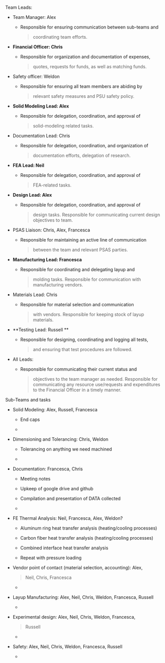 Team Leads:

-   Team Manager: Alex

    -   Responsible for ensuring communication between sub-teams and
        > coordinating team efforts.

-   **Financial Officer: Chris**

    -   Responsible for organization and documentation of expenses,
        > quotes, requests for funds, as well as matching funds.

-   Safety officer: Weldon

    -   Responsible for ensuring all team members are abiding by
        > relevant safety measures and PSU safety policy.

-   **Solid Modeling Lead: Alex**

    -   Responsible for delegation, coordination, and approval of
        > solid-modeling related tasks.

-   Documentation Lead: Chris

    -   Responsible for delegation, coordination, and organization of
        > documentation efforts, delegation of research.

-   **FEA Lead: Neil**

    -   Responsible for delegation, coordination, and approval of
        > FEA-related tasks.

-   **Design Lead: Alex**

    -   Responsible for delegation, coordination, and approval of
        > design tasks. Responsible for communicating current design
        > objectives to team.

-   PSAS Liaison: Chris, Alex, Francesca

    -   Responsible for maintaining an active line of communication
        > between the team and relevant PSAS parties.

-   **Manufacturing Lead: Francesca**

    -   Responsible for coordinating and delegating layup and
        > molding tasks. Responsible for communication with
        > manufacturing vendors.

-   Materials Lead: Chris

    -   Responsible for material selection and communication
        > with vendors. Responsible for keeping stock of
        > layup materials.

-   **Testing Lead: Russell **

    -   Responsible for designing, coordinating and logging all tests,
        > and ensuring that test procedures are followed.

-   All Leads:

    -   Responsible for communicating their current status and
        > objectives to the team manager as needed. Responsible for
        > communicating any resource use/requests and expenditures to
        > the Financial Officer in a timely manner.

Sub-Teams and tasks

-   Solid Modeling: Alex, Russell, Francesca

    -   End caps

    -   

<!-- -->

-   Dimensioning and Tolerancing: Chris, Weldon

    -   Tolerancing on anything we need machined

    -   

-   Documentation: Francesca, Chris

    -   Meeting notes

    -   Upkeep of google drive and github

    -   Compilation and presentation of DATA collected

    -   

-   FE Thermal Analysis: Neil, Francesca, Alex, Weldon?

    -   Aluminum ring heat transfer analysis (heating/cooling processes)

    -   Carbon fiber heat transfer analysis (heating/cooling processes)

    -   Combined interface heat transfer analysis

    -   Repeat with pressure loading

-   Vendor point of contact (material selection, accounting): Alex,
    > Neil, Chris, Francesca

    -   

-   Layup Manufacturing: Alex, Neil, Chris, Weldon, Francesca, Russell

    -   

-   Experimental design: ​Alex,​ ​Neil,​ ​Chris,​ ​Weldon,​ ​Francesca,​
    > ​Russell

    -   

-   Safety: Alex, Neil, Chris, Weldon, Francesca, Russell

    -   


